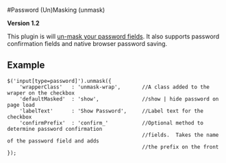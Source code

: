 #Password (Un)Masking (unmask)

**Version 1.2**

This plugin is will [un-mask your password fields](http://www.useit.com/alertbox/passwords.html).  It also supports password confirmation fields and native browser password saving.

## Example
	$('input[type=password]').unmask({
		'wrapperClass'   : 'unmask-wrap',       //A class added to the wraper on the checkbox
		'defaultMasked'  : 'show',              //show | hide password on page load
		'labelText'      : 'Show Password',     //Label text for the checkbox
		'confirmPrefix'  : 'confirm_'           //Optional method to determine password confirmation
		                                        //fields.  Takes the name of the password field and adds
		                                        //the prefix on the front
	});